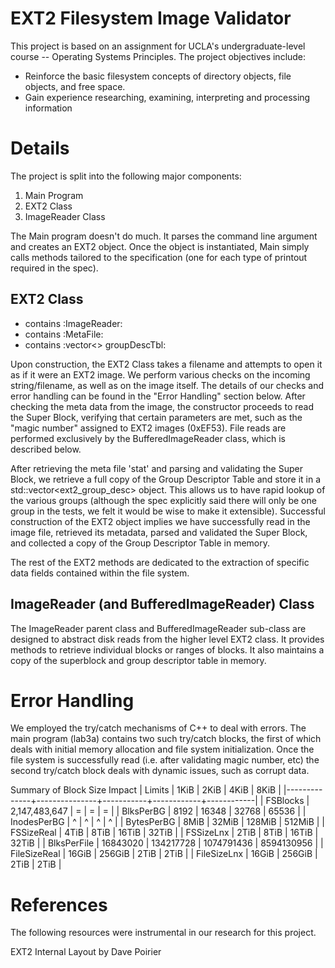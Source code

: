 # EXT2 Filesystem Image Validator

This project is based on an assignment for UCLA's undergraduate-level course -- Operating Systems Principles. 
The project objectives include:

- Reinforce the basic filesystem concepts of directory objects, file objects, and free space.
- Gain experience researching, examining, interpreting and processing information

# Details

The project is split into the following major components:

1) Main Program
2) EXT2 Class
3) ImageReader Class

The Main program doesn't do much. It parses the command line argument and
creates an EXT2 object. Once the object is instantiated, Main simply calls
methods tailored to the specification (one for each type of printout required in
the spec).


## EXT2 Class
- contains :ImageReader:
- contains :MetaFile:
- contains :vector<> groupDescTbl:

Upon construction, the EXT2 Class takes a filename and attempts to open it as if
it were an EXT2 image. We perform various checks on the incoming
string/filename, as well as on the image itself. The details of our checks and
error handling can be found in the "Error Handling" section below. After
checking the meta data from the image, the constructor proceeds to read the
Super Block, verifying that certain parameters are met, such as the "magic
number" assigned to EXT2 images (0xEF53). File reads are performed exclusively
by the BufferedImageReader class, which is described below.

After retrieving the meta file 'stat' and parsing and validating the Super
Block, we retrieve a full copy of the Group Descriptor Table and store it in a
std::vector<ext2_group_desc> object. This allows us to have rapid lookup of the
various groups (although the spec explicitly said there will only be one group
in the tests, we felt it would be wise to make it extensible). Successful
construction of the EXT2 object implies we have successfully read in the image
file, retrieved its metadata, parsed and validated the Super Block, and
collected a copy of the Group Descriptor Table in memory.

The rest of the EXT2 methods are dedicated to the extraction of specific data
fields contained within the file system.


## ImageReader (and BufferedImageReader) Class
The ImageReader parent class and BufferedImageReader sub-class are designed to
abstract disk reads from the higher level EXT2 class. It provides methods to
retrieve individual blocks or ranges of blocks. It also maintains a copy of the
superblock and group descriptor table in memory.


# Error Handling
We employed the try/catch mechanisms of C++ to deal with errors. The main
program (lab3a) contains two such try/catch blocks, the first of which deals
with initial memory allocation and file system initialization. Once the file
system is successfully read (i.e. after validating magic number, etc) the second
try/catch block deals with dynamic issues, such as corrupt data.


Summary of Block Size Impact
    | Limits       | 1KiB          | 2KiB      | 4KiB       | 8KiB       |
    |--------------+---------------+-----------+------------+------------|
    | FSBlocks     | 2,147,483,647 | =         | =          | =          |
    | BlksPerBG    | 8192          | 16348     | 32768      | 65536      |
    | InodesPerBG  | ^             | ^         | ^          | ^          |
    | BytesPerBG   | 8MiB          | 32MiB     | 128MiB     | 512MiB     |
    | FSSizeReal   | 4TiB          | 8TiB      | 16TiB      | 32TiB      |
    | FSSizeLnx    | 2TiB          | 8TiB      | 16TiB      | 32TiB      |
    | BlksPerFile  | 16843020      | 134217728 | 1074791436 | 8594130956 |
    | FileSizeReal | 16GiB         | 256GiB    | 2TiB       | 2TiB       |
    | FileSizeLnx  | 16GiB         | 256GiB    | 2TiB       | 2TiB       |


# References
The following resources were instrumental in our research for this project.

EXT2 Internal Layout
by Dave Poirier
